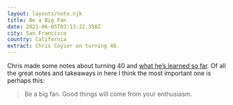 ```yaml
---
layout: layouts/note.njk
title: Be a Big Fan
date: 2021-06-05T03:13:22.358Z
city: San Francisco
country: California
extract: Chris Coyier on turning 40.
---
```


Chris made some notes about turning 40 and [what he’s learned so far](https://chriscoyier.net/2021/06/04/40-for-40/). Of all the great notes and takeaways in here I think the most important one is perhaps this:

> Be a big fan. Good things will come from your enthusiasm.
